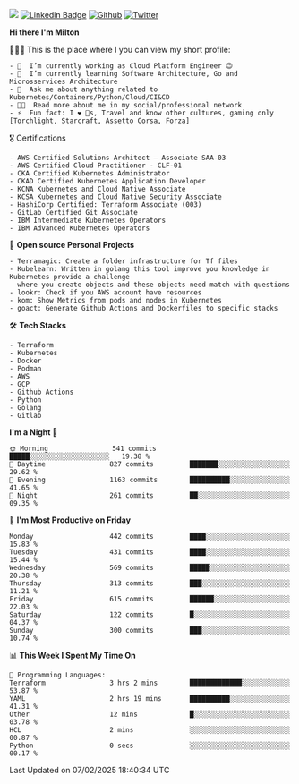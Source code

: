 ![](https://komarev.com/ghpvc/?username=miltlima&color=blueviolet) [![Linkedin Badge](https://img.shields.io/badge/-LinkedIn-blue?style=flat-square&logo=Linkedin&logoColor=white&link=https://www.linkedin.com/in/miltonlimaj/)](https://www.linkedin.com/in/miltonlimaj/) [![Github](https://img.shields.io/github/followers/miltlima?style=social)](https://github.com/miltlima?tab=followers) [![Twitter](https://img.shields.io/twitter/follow/milt_lima?style=social)](https://twitter.com/milt_lima)
 


     
**Hi there I'm Milton**

👨🏽‍💻 This is the place where I you can view my short profile:
```text
- 🔭  I’m currently working as Cloud Platform Engineer 😉
- 🌱  I’m currently learning Software Architecture, Go and Microsservices Architecture
- 💬  Ask me about anything related to Kubernetes/Containers/Python/Cloud/CI&CD
- 👨‍💻  Read more about me in my social/professional network
- ⚡  Fun fact: I ❤️ 🐶s, Travel and know other cultures, gaming only [Torchlight, Starcraft, Assetto Corsa, Forza]
```
🎖 Certifications
```text
- AWS Certified Solutions Architect – Associate SAA-03
- AWS Certified Cloud Practitioner - CLF-01
- CKA Certified Kubernetes Administrator
- CKAD Certified Kubernetes Application Developer
- KCNA Kubernetes and Cloud Native Associate
- KCSA Kubernetes and Cloud Native Security Associate
- HashiCorp Certified: Terraform Associate (003)
- GitLab Certified Git Associate
- IBM Intermediate Kubernetes Operators
- IBM Advanced Kubernetes Operators
```
📐 **Open source Personal Projects**

```text
- Terramagic: Create a folder infrastructure for Tf files
- Kubelearn: Written in golang this tool improve you knowledge in Kubernetes provide a challenge
  where you create objects and these objects need match with questions
- lookr: Check if you AWS account have resources
- kom: Show Metrics from pods and nodes in Kubernetes
- goact: Generate Github Actions and Dockerfiles to specific stacks
```
🛠 **Tech Stacks**

```text
- Terraform
- Kubernetes
- Docker
- Podman
- AWS
- GCP
- Github Actions
- Python
- Golang
- Gitlab
```         

<!--START_SECTION:waka-->
**I'm a Night 🦉** 

```text
🌞 Morning                541 commits         █████░░░░░░░░░░░░░░░░░░░░   19.38 % 
🌆 Daytime                827 commits         ███████░░░░░░░░░░░░░░░░░░   29.62 % 
🌃 Evening                1163 commits        ██████████░░░░░░░░░░░░░░░   41.65 % 
🌙 Night                  261 commits         ██░░░░░░░░░░░░░░░░░░░░░░░   09.35 % 
```
📅 **I'm Most Productive on Friday** 

```text
Monday                   442 commits         ████░░░░░░░░░░░░░░░░░░░░░   15.83 % 
Tuesday                  431 commits         ████░░░░░░░░░░░░░░░░░░░░░   15.44 % 
Wednesday                569 commits         █████░░░░░░░░░░░░░░░░░░░░   20.38 % 
Thursday                 313 commits         ███░░░░░░░░░░░░░░░░░░░░░░   11.21 % 
Friday                   615 commits         ██████░░░░░░░░░░░░░░░░░░░   22.03 % 
Saturday                 122 commits         █░░░░░░░░░░░░░░░░░░░░░░░░   04.37 % 
Sunday                   300 commits         ███░░░░░░░░░░░░░░░░░░░░░░   10.74 % 
```


📊 **This Week I Spent My Time On** 

```text
💬 Programming Languages: 
Terraform                3 hrs 2 mins        █████████████░░░░░░░░░░░░   53.87 % 
YAML                     2 hrs 19 mins       ██████████░░░░░░░░░░░░░░░   41.31 % 
Other                    12 mins             █░░░░░░░░░░░░░░░░░░░░░░░░   03.78 % 
HCL                      2 mins              ░░░░░░░░░░░░░░░░░░░░░░░░░   00.87 % 
Python                   0 secs              ░░░░░░░░░░░░░░░░░░░░░░░░░   00.17 % 
```


 Last Updated on 07/02/2025 18:40:34 UTC
<!--END_SECTION:waka-->
